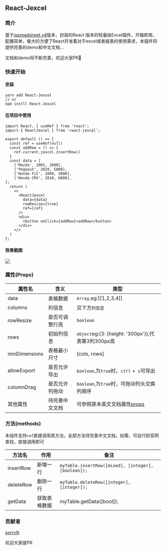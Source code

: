 ## React-Jexcel

### 简介

基于[jspreadsheet v4](https://bossanova.uk/jspreadsheet/v4/)版本，封装的React 版本的轻量级Excel插件，开箱即用，配置简单，极大的方便了React开发着对于excel或者报表的使用需求，本插件将提供完善的demo和中文文档...

文档和demo将不断完善，欢迎大家PR👏

### 快速开始

#### 安装

```shell
yarn add React-Jexcel
// or
npm instll React-Jexcel
```

#### 在项目中使用

```tsx
import React, { useRef } from 'react';
import { ReactJexcel } from 'react-jexcel';

export default () => {
  const ref = useRef(null)
  const addRow = () => {
    ref.current.jexcel.insertRow()
  }
  const data = [
    ['Mazda', 2001, 2000],
    ['Pegeout', 2010, 5000],
    ['Honda Fit', 2009, 3000],
    ['Honda CRV', 2010, 6000],
];
  return (
    <>
      <ReactJexcel
        data={data}
        rowResize={true}
        ref={ref}
      />
      <div>
        <button onClick={addRow}>addRow</button>
      </div>
    </>
  )
};
```

#### 效果截图

![](https://upload-images.jianshu.io/upload_images/18029972-e4c06c0bf0ca48f1.png?imageMogr2/auto-orient/strip%7CimageView2/2/w/1240)

### 属性(Props)

| 属性名        | 含义           | 类型                                                         |
| ------------- | -------------- | ------------------------------------------------------------ |
| data          | 表格数据       | `Array`,eg:[[1,2,3,4]]                                       |
| columns       | 列信息         | 见下方`列信息`                                               |
| rowResize     | 是否可调整行高 | `boolean`                                                    |
| rows          | 初始列信息     | `object`eg:{3: {height: '300px'}},代表第3列300px高           |
| minDimensions | 表格最小尺寸   | [cols, rows]                                                 |
| allowExport   | 是否允许导出   | `boolean`,为`true`时，`ctrl` +` s`可导出                     |
| columnDrag    | 是否允许列拖动 | `boolean`,为`true`时，可拖动列头交换列顺序                   |
| 其他属性      | 待完善中文文档 | 可参照原本英文文档属性[props](https://bossanova.uk/jspreadsheet/v4/docs/quick-reference) |

### 方法(methods)

本组件支持`ref`直接调用其方法，全部方法待完善中文文档，如需，可自行到官网查找，直接调用即可

| 方法名    | 作用         | 备注                                                |
| --------- | ------------ | --------------------------------------------------- |
| insertRow | 新增一行     | `myTable.insertRow([mixed], [integer], [boolean]);` |
| deleteRow | 删除一行     | `myTable.deleteRow([integer], [integer]);`          |
| getData   | 获取表格数据 | myTable.getData([bool]);                            |

### 贡献者

[sorryljt](https://github.com/sorryljt)

欢迎大家提PR